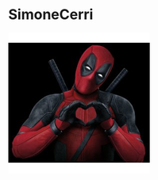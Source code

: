 # SimoneCerri


[![Hello World, I'm Jasper!](assets/img/header.png)](https://github.com/SimoneCerri)